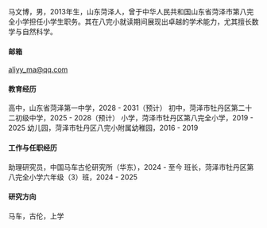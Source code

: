 

马文博，男，2013年生，山东菏泽人，曾于中华人民共和国山东省菏泽市第八完全小学担任小学生职务。其在八完小就读期间展现出卓越的学术能力，尤其擅长数学与自然科学。

#### 邮箱
aliyy_ma@qq.com

#### 教育经历
高中，山东省菏泽第一中学，2028 - 2031（预计）
初中，菏泽市牡丹区第二十二初级中学，2025 - 2028（预计）
小学，菏泽市牡丹区第八完全小学，2019 - 2025
幼儿园，菏泽市牡丹区八完小附属幼稚园，2016 - 2019

#### 工作与任职经历
助理研究员，中国马车古伦研究所（华东），2024 - 至今
班长，菏泽市牡丹区第八完全小学六年级（3）班，2024 - 2025

#### 研究方向
马车，古伦，上学

